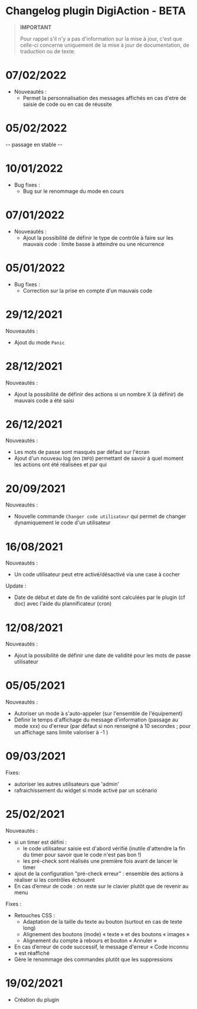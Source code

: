 # Changelog plugin DigiAction - BETA

>**IMPORTANT**
>
>Pour rappel s'il n'y a pas d'information sur la mise à jour, c'est que celle-ci concerne uniquement de la mise à jour de documentation, de traduction ou de texte.

# 07/02/2022
- Nouveautés : 
  * Permet la personnalisation des messages affichés en cas d'etre de saisie de code ou en cas de réussite

# 05/02/2022
-- passage en stable --  

# 10/01/2022
- Bug fixes : 
  * Bug sur le renommage du mode en cours

# 07/01/2022
- Nouveautés : 
  * Ajout la possibilité de définir le type de contrôle à faire sur les mauvais code : limite basse à atteindre ou une récurrence

# 05/01/2022
- Bug fixes : 
  * Correction sur la prise en compte d'un mauvais code

# 29/12/2021  
Nouveautés :  
- Ajout du mode `Panic`

# 28/12/2021  
Nouveautés :  
- Ajout la possibilité de définir des actions si un nombre X (à définir) de mauvais code a été saisi

# 26/12/2021  
Nouveautés :
- Les mots de passe sont masqués par défaut sur l'écran
- Ajout d'un nouveau log (en `INFO`) permettant de savoir à quel moment les actions ont été réalisées et par qui

# 20/09/2021  
Nouveautés :
- Nouvelle commande `Changer code utilisateur` qui permet de changer dynamiquement le code d'un utilisateur

# 16/08/2021  
Nouveautés :
- Un code utilisateur peut etre activé/désactivé via une case à cocher

Update : 
- Date de début et date de fin de validité sont calculées par le plugin (cf doc) avec l'aide du plannificateur (cron)

# 12/08/2021  
Nouveautés :
- Ajout la possibilité de définir une date de validité pour les mots de passe utilisateur


# 05/05/2021  
Nouveautés :
- Autoriser un mode à s'auto-appeler (sur l'ensemble de l'équipement)
- Définir le temps d'affichage du message d'information (passage au mode xxx) ou d'erreur (par défaut si non renseigné à 10 secondes ; pour un affichage sans limite valoriser à -1 )


# 09/03/2021  
Fixes:  
- autoriser les autres utilisateurs que 'admin'
- rafraichissement du widget si mode activé par un scénario


# 25/02/2021

Nouveautés :
- si un timer est défini :
  - le code utilisateur saisie est d'abord vérifié (inutile d'attendre la fin du timer pour savoir que le code n'est pas bon !)
  - les pré-check sont réalisés une première fois avant de lancer le timer
- ajout de la configuration "pré-check erreur" : ensemble des actions à réaliser si les contrôles échouent
- En cas d’erreur de code : on reste sur le clavier plutôt que de revenir au menu

Fixes : 
- Retouches CSS :
  - Adaptation de la taille du texte au bouton (surtout en cas de texte long)
  - Alignement des boutons (mode) « texte » et des boutons « images »
  - Alignement du compte à rebours et bouton « Annuler »
- En cas d’erreur de code successif, le message d'erreur « Code inconnu » est réaffiché  
- Gère le renommage des commandes plutôt que les suppressions  


# 19/02/2021

- Création du plugin
